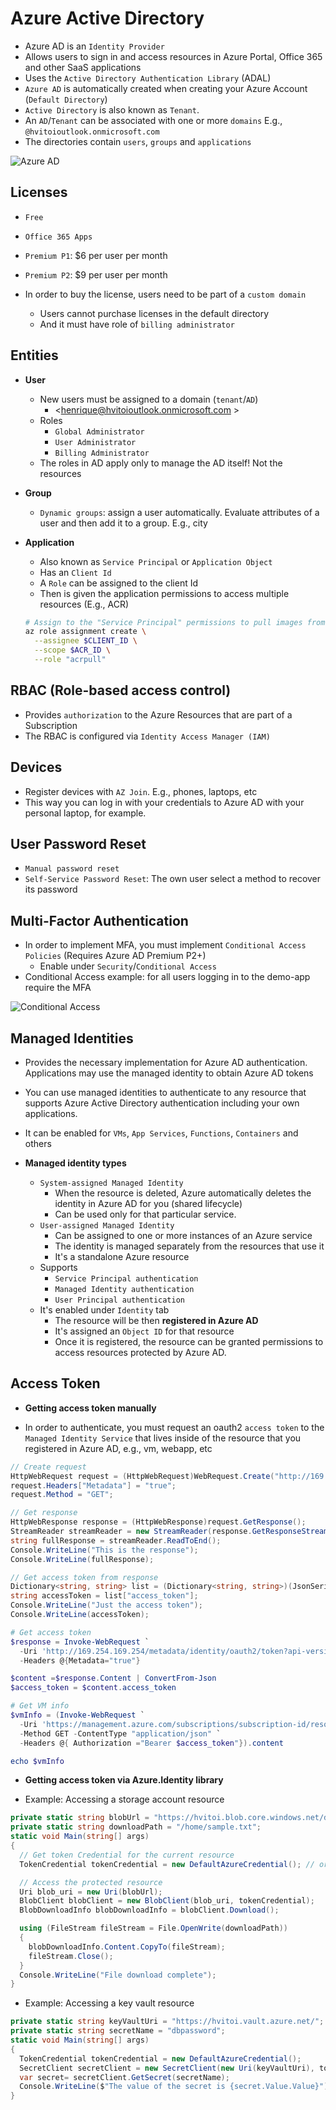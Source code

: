 # Azure Active Directory

- Azure AD is an `Identity Provider`
- Allows users to sign in and access resources in Azure Portal, Office 365 and other SaaS applications
- Uses the `Active Directory Authentication Library` (ADAL)
- `Azure AD` is automatically created when creating your Azure Account (`Default Directory`)
- `Active Directory` is also known as `Tenant`.
- An `AD`/`Tenant` can be associated with one or more `domains` E.g., `@hvitoioutlook.onmicrosoft.com`
- The directories contain `users`, `groups` and `applications`

![Azure AD](../images/azure-ad.png)

## Licenses

- `Free`
- `Office 365 Apps`
- `Premium P1`: $6 per user per month
- `Premium P2`: $9 per user per month

- In order to buy the license, users need to be part of a `custom domain`
  - Users cannot purchase licenses in the default directory
  - And it must have role of `billing administrator`

## Entities

- **User**

  - New users must be assigned to a domain (`tenant`/`AD`)
    - <henrique@hvitoioutlook.onmicrosoft.com >
  - Roles
    - `Global Administrator`
    - `User Administrator`
    - `Billing Administrator`
  - The roles in AD apply only to manage the AD itself! Not the resources

- **Group**

  - `Dynamic groups`: assign a user automatically. Evaluate attributes of a user and then add it to a group. E.g., city

- **Application**

  - Also known as `Service Principal` or `Application Object`
  - Has an `Client Id`
  - A `Role` can be assigned to the client Id
  - Then is given the application permissions to access multiple resources (E.g., ACR)

  ```sh
  # Assign to the "Service Principal" permissions to pull images from ACR
  az role assignment create \
    --assignee $CLIENT_ID \
    --scope $ACR_ID \
    --role "acrpull"
  ```

## RBAC (Role-based access control)

- Provides `authorization` to the Azure Resources that are part of a Subscription
- The RBAC is configured via `Identity Access Manager (IAM)`

## Devices

- Register devices with `AZ Join`. E.g., phones, laptops, etc
- This way you can log in with your credentials to Azure AD with your personal laptop, for example.

## User Password Reset

- `Manual password reset`
- `Self-Service Password Reset`: The own user select a method to recover its password

## Multi-Factor Authentication

- In order to implement MFA, you must implement `Conditional Access Policies` (Requires Azure AD Premium P2+)
  - Enable under `Security`/`Conditional Access`
- Conditional Access example: for all users logging in to the demo-app require the MFA

![Conditional Access](../images/conditional-access.png)

## Managed Identities

- Provides the necessary implementation for Azure AD authentication. Applications may use the managed identity to obtain Azure AD tokens
- You can use managed identities to authenticate to any resource that supports Azure Active Directory authentication including your own applications.
- It can be enabled for `VMs`, `App Services`, `Functions`, `Containers` and others

- **Managed identity types**

  - `System-assigned Managed Identity`
    - When the resource is deleted, Azure automatically deletes the identity in Azure AD for you (shared lifecycle)
    - Can be used only for that particular service.
  - `User-assigned Managed Identity`
    - Can be assigned to one or more instances of an Azure service
    - The identity is managed separately from the resources that use it
    - It's a standalone Azure resource
  - Supports
    - `Service Principal authentication`
    - `Managed Identity authentication`
    - `User Principal authentication`
  - It's enabled under `Identity` tab
    - The resource will be then **registered in Azure AD**
    - It's assigned an `Object ID` for that resource
    - Once it is registered, the resource can be granted permissions to access resources protected by Azure AD.

## Access Token

- **Getting access token manually**

- In order to authenticate, you must request an oauth2 `access token` to the `Managed Identity Service` that lives inside of the resource that you registered in Azure AD, e.g., vm, webapp, etc

```cs
// Create request
HttpWebRequest request = (HttpWebRequest)WebRequest.Create("http://169.254.169.254/metadata/identity/oauth2/token?api-version=2018-02-01&resource=https://storage.azure.com/"); // Request to Azure AD
request.Headers["Metadata"] = "true";
request.Method = "GET";

// Get response
HttpWebResponse response = (HttpWebResponse)request.GetResponse();
StreamReader streamReader = new StreamReader(response.GetResponseStream());
string fullResponse = streamReader.ReadToEnd();
Console.WriteLine("This is the response");
Console.WriteLine(fullResponse);

// Get access token from response
Dictionary<string, string> list = (Dictionary<string, string>)(JsonSerializer.Deserialize<Dictionary<string, string>>(fullResponse));
string accessToken = list["access_token"];
Console.WriteLine("Just the access token");
Console.WriteLine(accessToken);
```

```powershell
# Get access token
$response = Invoke-WebRequest `
  -Uri 'http://169.254.169.254/metadata/identity/oauth2/token?api-version=2018-02-01&resource=https%3A%2F%2Fmanagement.azure.com%2F'
  -Headers @{Metadata="true"}

$content =$response.Content | ConvertFrom-Json
$access_token = $content.access_token

# Get VM info
$vmInfo = (Invoke-WebRequest `
  -Uri 'https://management.azure.com/subscriptions/subscription-id/resourceGroups/new-grp/providers/Microsoft.Compute/virtualMachines/demovm?api-version=2017-12-01' `
  -Method GET -ContentType "application/json" `
  -Headers @{ Authorization ="Bearer $access_token"}).content

echo $vmInfo
```

- **Getting access token via Azure.Identity library**

- Example: Accessing a storage account resource

```cs
private static string blobUrl = "https://hvitoi.blob.core.windows.net/data/sample.txt"; // The protected resource to be accessed
private static string downloadPath = "/home/sample.txt";
static void Main(string[] args)
{
  // Get token Credential for the current resource
  TokenCredential tokenCredential = new DefaultAzureCredential(); // or new AzureServiceTokenProvider()

  // Access the protected resource
  Uri blob_uri = new Uri(blobUrl);
  BlobClient blobClient = new BlobClient(blob_uri, tokenCredential);
  BlobDownloadInfo blobDownloadInfo = blobClient.Download();

  using (FileStream fileStream = File.OpenWrite(downloadPath))
  {
    blobDownloadInfo.Content.CopyTo(fileStream);
    fileStream.Close();
  }
  Console.WriteLine("File download complete");
}
```

- Example: Accessing a key vault resource

```cs
private static string keyVaultUri = "https://hvitoi.vault.azure.net/";
private static string secretName = "dbpassword";
static void Main(string[] args)
{
  TokenCredential tokenCredential = new DefaultAzureCredential();
  SecretClient secretClient = new SecretClient(new Uri(keyVaultUri), tokenCredential);
  var secret= secretClient.GetSecret(secretName);
  Console.WriteLine($"The value of the secret is {secret.Value.Value}");
}
```
